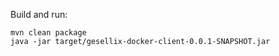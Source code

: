 Build and run:
    
    mvn clean package
    java -jar target/gesellix-docker-client-0.0.1-SNAPSHOT.jar 